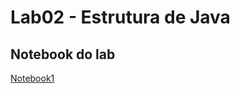 # Lab02 - Estrutura de Java

## Notebook do lab

[Notebook1](notebook/lab02-java-estruturas-ra247113.ipynb)